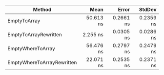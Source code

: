 |                     Method |      Mean |     Error |    StdDev |
|--------------------------- |----------:|----------:|----------:|
|               EmptyToArray | 50.613 ns | 0.2661 ns | 0.2359 ns |
|      EmptyToArrayRewritten |  2.255 ns | 0.0305 ns | 0.0286 ns | x25
|          EmptyWhereToArray | 56.476 ns | 0.2797 ns | 0.2479 ns |
| EmptyWhereToArrayRewritten | 22.071 ns | 0.2535 ns | 0.2371 ns | x2